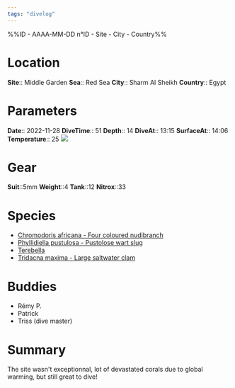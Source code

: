 ```yaml
---
tags: "divelog"
---
```

%%ID - AAAA-MM-DD n°ID - Site - City - Country%%
# Location
**Site**:: Middle Garden
**Sea**:: Red Sea
**City**:: Sharm Al Sheikh
**Country**:: Egypt

# Parameters
**Date**:: 2022-11-28
**DiveTime**:: 51
**Depth**:: 14
**DiveAt**:: 13:15
**SurfaceAt**:: 14:06
**Temperature**:: 25
![](3D46965F-EA93-438B-A4E6-C140648DA71C.jpeg)

# Gear
**Suit**::5mm
**Weight**::4
**Tank**::12
**Nitrox**::33

# Species
- [Chromodoris africana - Four coloured nudibranch](Chromodoris%20africana%20-%20Four%20coloured%20nudibranch.md)
- [Phyllidiella pustulosa - Pustolose wart slug](Phyllidiella%20pustulosa%20-%20Pustolose%20wart%20slug.md)
- [Terebella](Terebella.md)
- [Tridacna maxima - Large saltwater clam](Tridacna%20maxima%20-%20Large%20saltwater%20clam.md)
# Buddies 
- Rémy P.
- Patrick
- Triss (dive master)
# Summary
The site wasn't exceptionnal, lot of devastated corals due to global warming, but still great to dive!